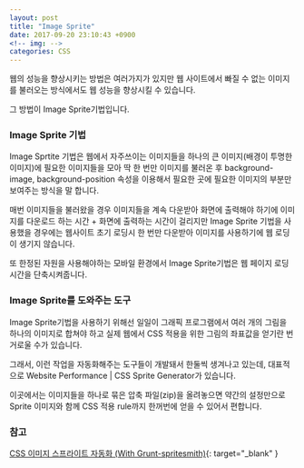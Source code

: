 ```yaml
---
layout: post
title: "Image Sprite"
date: 2017-09-20 23:10:43 +0900
<!-- img: -->
categories: CSS
---
```

웹의 성능을 향상시키는 방법은 여러가지가 있지만 웹 사이트에서 빠질 수 없는 이미지를 불러오는 방식에서도 웹 성능을 향상시킬 수 있습니다.

그 방법이 Image Sprite기법입니다.

### Image Sprite 기법
Image Sprtite 기법은 웹에서 자주쓰이는 이미지들을 하나의 큰 이미지(배경이 투명한 이미지)에 필요한 이미지들을 모아 딱 한 번만 이미지를 불러온 후 background-image, background-position 속성을 이용해서 필요한 곳에 필요한 이미지의 부분만 보여주는 방식을 말 합니다.

매번 이미지들을 불러왔을 경우 이미지들을 계속 다운받아 화면에 출력해야 하기에 이미지를 다운로드 하는 시간 + 화면에 출력하는 시간이 걸리지만 Image Sprite 기법을 사용했을 경우에는 웹사이트 초기 로딩시 한 번만 다운받아 이미지를 사용하기에 웹 로딩이 생기지 않습니다.

또 한정된 자원을 사용해야하는 모바일 환경에서 Image Sprite기법은 웹 페이지 로딩시간을 단축시켜줍니다.

### Image Sprite를 도와주는 도구
Image Sprite기법을 사용하기 위해선 일일이 그래픽 프로그램에서 여러 개의 그림을 하나의 이미지로 합쳐야 하고 실제 웹에서 CSS 적용을 위한 그림의 좌표값을 얻기란 번거로울 수가 있습니다. 

그래서, 이런 작업을 자동화해주는 도구들이 개발돼서 한둘씩 생겨나고 있는데, 대표적으로 Website Performance | CSS Sprite Generator가 있습니다. 

이곳에서는 이미지들을 하나로 묶은 압축 파일(zip)을 올려놓으면 약간의 설정만으로 Sprite 이미지와 함께 CSS 적용 rule까지 한꺼번에 얻을 수 있어서 편합니다.

### 참고
[CSS 이미지 스프라이트 자동화 (With Grunt-spritesmith)](https://windtale.net/blog/css-image-sprite-automation-with-grunt-spritesmith/){: target="_blank" }